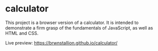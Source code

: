 # calculator

This project is a browser version of a calculator. It is intended to demonstrate a firm grasp of the fundamentals of JavaScript, as well as HTML and CSS.

Live preview: https://brwnstallion.github.io/calculator/